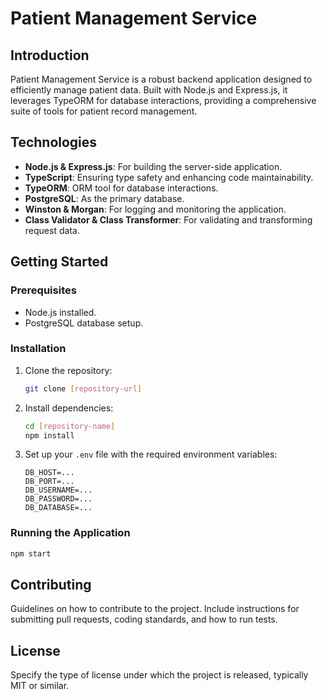 
# Patient Management Service

## Introduction

Patient Management Service is a robust backend application designed to efficiently manage patient data. Built with Node.js and Express.js, it leverages TypeORM for database interactions, providing a comprehensive suite of tools for patient record management.

## Technologies

- **Node.js & Express.js**: For building the server-side application.
- **TypeScript**: Ensuring type safety and enhancing code maintainability.
- **TypeORM**: ORM tool for database interactions.
- **PostgreSQL**: As the primary database.
- **Winston & Morgan**: For logging and monitoring the application.
- **Class Validator & Class Transformer**: For validating and transforming request data.

## Getting Started

### Prerequisites

- Node.js installed.
- PostgreSQL database setup.

### Installation

1. Clone the repository:

   ```bash
   git clone [repository-url]
   ```

2. Install dependencies:

   ```bash
   cd [repository-name]
   npm install
   ```

3. Set up your `.env` file with the required environment variables:

   ```
   DB_HOST=...
   DB_PORT=...
   DB_USERNAME=...
   DB_PASSWORD=...
   DB_DATABASE=...
   ```

### Running the Application

```bash
npm start
```

## Contributing

Guidelines on how to contribute to the project. Include instructions for submitting pull requests, coding standards, and how to run tests.

## License

Specify the type of license under which the project is released, typically MIT or similar.
